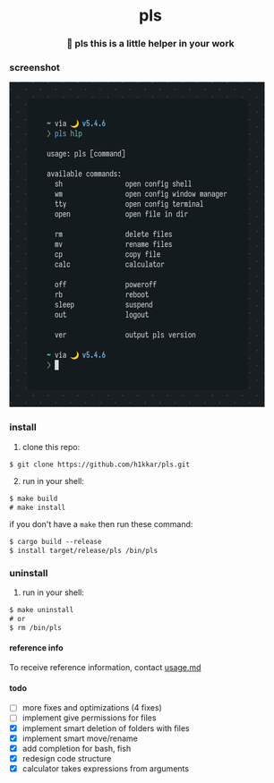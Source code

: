 <div align="center">
    <h1>pls</h1>
    <h3>🌸 <strong>pls this is a little helper in your work</strong></h3>
</div>

### screenshot

![pls scrot](/scrots/pls.png)

### install
1. clone this repo:
```
$ git clone https://github.com/h1kkar/pls.git
```
2. run in your shell:
```
$ make build
# make install
```
if you don't have a `make` then run these command:
```
$ cargo build --release
$ install target/release/pls /bin/pls
```

### uninstall
1. run in your shell:
```
$ make uninstall
# or
$ rm /bin/pls
```

#### reference info
To receive reference information, contact [usage.md](https://github.com/h1kkar/pls/blob/main/usage.md)

#### todo
- [ ] more fixes and optimizations (4 fixes)
- [ ] implement give permissions for files
- [x] implement smart deletion of folders with files
- [x] implement smart move/rename
- [x] add completion for bash, fish
- [x] redesign code structure
- [x] calculator takes expressions from arguments